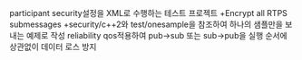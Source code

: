 participant security설정을 XML로 수행하는 테스트 프로젝트
	+Encrypt all RTPS submessages
	+security/c++2와 test/onesample을 참조하여 하나의 샘플만을 보내는 예제로 작성
	 reliability qos적용하여 pub->sub 또는 sub->pub을 실행 순서에 상관없이 데이터 로스 방지
